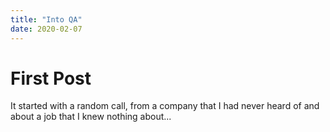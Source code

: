 ```yaml
---
title: "Into QA"
date: 2020-02-07
---
```


# First Post

It started with a random call, from a company that I had never heard of and about a job that I knew nothing about...

